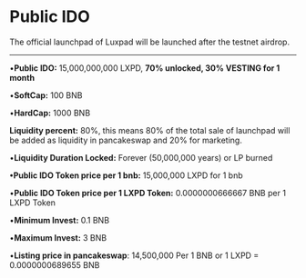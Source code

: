 # Public IDO

The official launchpad of Luxpad will be launched after the testnet airdrop.

****

•**Public IDO:** 15,000,000,000 LXPD, **70% unlocked,  30% VESTING for 1 month**

•**SoftCap:** 100 BNB

•**HardCap:** 1000 BNB

**Liquidity percent:** 80%, this means 80% of the total sale of launchpad will be added as liquidity in pancakeswap and 20% for marketing.

•**Liquidity Duration Locked:** Forever (50,000,000 years) or LP burned

**•Public IDO Token price per 1 bnb:** 15,000,000 LXPD for 1 bnb

•**Public IDO Token price per 1 LXPD Token:**  0.0000000666667 BNB per 1 LXPD Token

•**Minimum Invest:**  0.1 BNB

•**Maximum Invest:** 3 BNB

•**Listing price in pancakeswap**: 14,500,000 Per 1 BNB  or  1 LXPD  = 0.0000000689655 BNB



